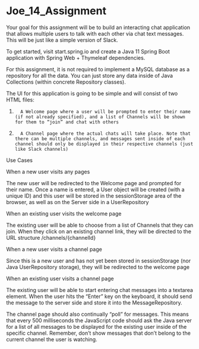 # Joe_14_Assignment



Your goal for this assignment will be to build an interacting chat application that allows multiple users to talk with each other via chat text messages. This will be just like a simple version of Slack.

To get started, visit start.spring.io and create a Java 11 Spring Boot application with Spring Web + Thymeleaf dependencies.

For this assignment, it is not required to implement a MySQL database as a repository for all the data. You can just store any data inside of Java Collections (within concrete Repository classes).

The UI for this application is going to be simple and will consist of two HTML files:

1.       A Welcome page where a user will be prompted to enter their name (if not already specified), and a list of Channels will be shown for them to “join” and chat with others

2.       A Channel page where the actual chats will take place. Note that there can be multiple channels, and messages sent inside of each channel should only be displayed in their respective channels (just like Slack channels)

Use Cases

When a new user visits any pages

The new user will be redirected to the Welcome page and prompted for their name. Once a name is entered, a User object will be created (with a unique ID) and this user will be stored in the sessionStorage area of the browser, as well as on the Server side in a UserRepository

 

When an existing user visits the welcome page

The existing user will be able to choose from a list of Channels that they can join. When they click on an existing channel link, they will be directed to the URL structure /channels/{channelId}

 

When a new user visits a channel page

Since this is a new user and has not yet been stored in sessionStorage (nor Java UserRepository storage), they will be redirected to the welcome page

 

When an existing user visits a channel page

The existing user will be able to start entering chat messages into a textarea element. When the user hits the “Enter” key on the keyboard, it should send the message to the server side and store it into the MessageRepository.

The channel page should also continually “poll” for messages. This means that every 500 milliseconds the JavaScript code should ask the Java server for a list of all messages to be displayed for the existing user inside of the specific channel. Remember, don’t show messages that don’t belong to the current channel the user is watching.
